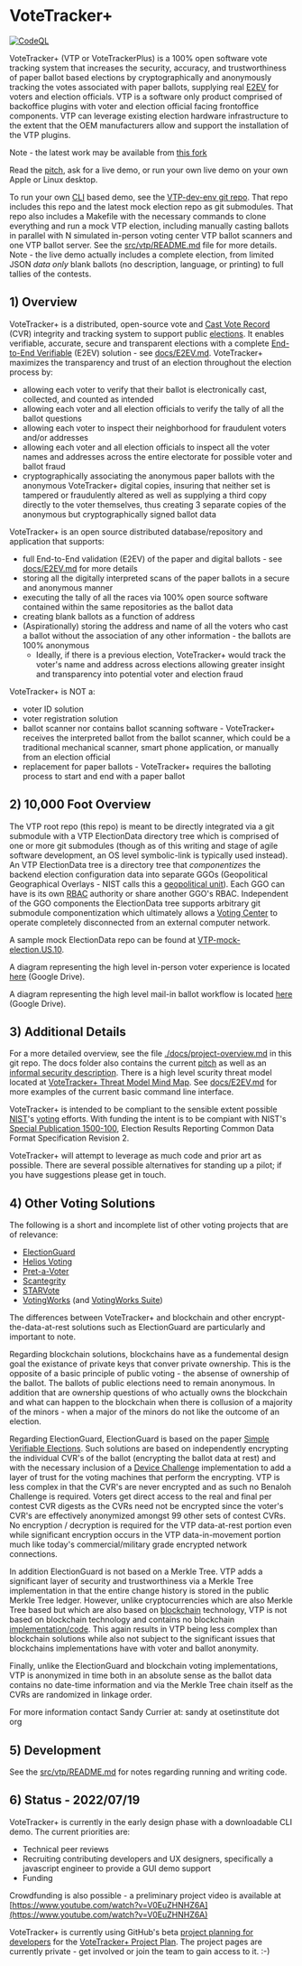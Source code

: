 # VoteTracker+

[![CodeQL](https://github.com/TrustTheVote-Project/VoteTrackerPlus/actions/workflows/codeql-analysis.yml/badge.svg)](https://github.com/TrustTheVote-Project/VoteTrackerPlus/actions/workflows/codeql-analysis.yml)

VoteTracker+ (VTP or VoteTrackerPlus) is a 100% open software vote tracking system that increases the security, accuracy, and trustworthiness of paper ballot based elections by cryptographically and anonymously tracking the votes associated with paper ballots, supplying real [E2EV][E2EV.md] for voters and election officials.  VTP is a software only product comprised of backoffice plugins with voter and election official facing frontoffice components.  VTP can leverage existing election hardware infrastructure to the extent that the OEM manufacturers allow and support the installation of the VTP plugins.

Note - the latest work may be available from [this fork](https://github.com/OpenVotingTechnologyGroup/VoteTrackerPlus)

Read the [pitch](docs/pitch.md), ask for a live demo, or run your own live demo on your own Apple or Linux desktop.

To run your own [CLI](https://en.wikipedia.org/wiki/Command-line_interface) based demo, see the [VTP-dev-env git repo](https://github.com/TrustTheVote-Project/VTP-dev-env).  That repo includes this repo and the latest mock election repo as git submodules.  That repo also includes a Makefile with the necessary commands to clone everything and run a mock VTP election, including manually casting ballots in parallel with N simulated in-person voting center VTP ballot scanners and one VTP ballot server.  See the [src/vtp/README.md](src/vtp/README.md) file for more details.  Note - the live demo actually includes a complete election, from limited JSON _data only_ blank ballots (no description, language, or printing) to full tallies of the contests.

## 1) Overview

VoteTracker+ is a distributed, open-source vote and [Cast Vote Record][Cast Vote Record] (CVR) integrity and tracking system to support public [elections](https://en.wikipedia.org/wiki/Election).  It enables verifiable, accurate, secure and transparent elections with a complete [End-to-End Verifiable](https://en.wikipedia.org/wiki/End-to-end_auditable_voting_systems) (E2EV) solution - see [docs/E2EV.md][E2EV.md].  VoteTracker+ maximizes the transparency and trust of an election throughout the election process by:

* allowing each voter to verify that their ballot is electronically cast, collected, and counted as intended
* allowing each voter and all election officials to verify the tally of all the ballot questions
* allowing each voter to inspect their neighborhood for fraudulent voters and/or addresses
* allowing each voter and all election officials to inspect all the voter names and addresses across the entire electorate for possible voter and ballot fraud
* cryptographically associating the anonymous paper ballots with the anonymous VoteTracker+ digital copies, insuring that neither set is tampered or fraudulently altered as well as supplying a third copy directly to the voter themselves, thus creating 3 separate copies of the anonymous but cryptographically signed ballot data

VoteTracker+ is an open source distributed database/repository and application that supports:

* full End-to-End validation (E2EV) of the paper and digital ballots - see [docs/E2EV.md][E2EV.md] for more details
* storing all the digitally interpreted scans of the paper ballots in a secure and anonymous manner
* executing the tally of all the races via 100% open source software contained within the same repositories as the ballot data
* creating blank ballots as a function of address
* (Aspirationally) storing the address and name of all the voters who cast a ballot without the association of any other information - the ballots are 100% anonymous
    * Ideally, if there is a previous election, VoteTracker+ would track the voter's name and address across elections allowing greater insight and transparency into potential voter and election fraud


VoteTracker+ is NOT a:

* voter ID solution
* voter registration solution
* ballot scanner nor contains ballot scanning software - VoteTracker+ receives the interpreted ballot from the ballot scanner, which could be a traditional mechanical scanner, smart phone application, or manually from an election official
* replacement for paper ballots - VoteTracker+ requires the balloting process to start and end with a paper ballot

## 2) 10,000 Foot Overview

The VTP root repo (this repo) is meant to be directly integrated via a git submodule with a VTP ElectionData directory tree which is comprised of one or more git submodules (though as of this writing and stage of agile software development, an OS level symbolic-link is typically used instead).  An VTP ElectionData tree is a directory tree that _componentizes_ the backend election configuration data into separate GGOs (Geopolitical Geographical Overlays - NIST calls this a [geopolitical unit](https://pages.nist.gov/ElectionGlossary/#geopolitical-unit)).  Each GGO can have is its own [RBAC](https://en.wikipedia.org/wiki/Role-based_access_control) authority or share another GGO's RBAC.  Independent of the GGO components the ElectionData tree supports arbitrary git submodule componentization which ultimately allows a [Voting Center](https://pages.nist.gov/ElectionGlossary/#vote-center) to operate completely disconnected from an external computer network.

A sample mock ElectionData repo can be found at [VTP-mock-election.US.10](https://github.com/TrustTheVote-Project/VTP-mock-election.US.10).

A diagram representing the high level in-person voter experience is located [here](https://drive.google.com/file/d/1-vKSE89R6DGvIs2JduyOt1AojmEXongL/view?usp=sharing) (Google Drive).

A diagram representing the high level mail-in ballot workflow is located [here](https://drive.google.com/file/d/107M8GcjGfCZ7Vu1j__OT7xYtE-D-xiia/view?usp=sharing) (Google Drive).

## 3) Additional Details

For a more detailed overview, see the file [./docs/project-overview.md](./docs/project-overview.md) in this git repo.  The docs folder also contains the current [pitch](./docs/pitch.md) as well as an [informal security description](./docs/informal-security-description.md).  There is a high level scurity threat model located at [VoteTracker+ Threat Model Mind Map](https://mm.tt/1939443508?t=DuNY3bTVbg).  See [docs/E2EV.md](docs/E2EV.md) for more examples of the current basic command line interface.

VoteTracker+ is intended to be compliant to the sensible extent possible [NIST](https://en.wikipedia.org/wiki/National_Institute_of_Standards_and_Technology)'s [voting](https://www.nist.gov/itl/voting) efforts.  With funding the intent is to be compiant with NIST's [Special Publication 1500-100](https://pages.nist.gov/ElectionResultsReporting/), Election Results Reporting Common Data Format Specification Revision 2.

VoteTracker+ will attempt to leverage as much code and prior art as possible. There are several possible alternatives for standing up a pilot; if you have suggestions please get in touch.

## <a name="ElectionGuardb"></a>4) Other Voting Solutions

The following is a short and incomplete list of other voting projects that are of relevance:

* [ElectionGuard](https://freeandfair.us/electionguard/) 
* [Helios Voting](https://heliosvoting.org/) 
* [Pret-a-Voter](https://en.wikipedia.org/wiki/Pr%C3%AAt_%C3%A0_Voter) 
* [Scantegrity](https://en.wikipedia.org/wiki/Scantegrity) 
* [STARVote](https://www.usenix.org/conference/evtwote13/workshop-program/presentation/bell) 
* [VotingWorks](https://www.voting.works/) (and [VotingWorks Suite](https://docs.voting.works/vxsuite/))

The differences between VoteTracker+ and blockchain and other encrypt-the-data-at-rest solutions such as ElectionGuard are particularly and important to note.

Regarding blockchain solutions, blockchains have as a fundemental design goal the existance of private keys that conver private ownership.  This is the opposite of a basic principle of public voting - the absense of ownership of the ballot.  The ballots of public elections need to remain anonymous.  In addition that are ownership questions of who actually owns the blockchain and what can happen to the blockchain when there is collusion of a majority of the minors - when a major of the minors do not like the outcome of an election.

Regarding ElectionGuard, ElectionGuard is based on the paper [Simple Verifiable Elections](https://www.usenix.net/legacy/events/evt06/tech/full_papers/benaloh/benaloh.pdf).  Such solutions are based on independently encrypting the individual CVR's of the ballot (encrypting the ballot data at rest) and with the necessary inclusion of a [Device Challenge](https://github.com/phayes/benaloh-challenge) implementation to add a layer of trust for the voting machines that perform the encrypting.  VTP is less complex in that the CVR's are never encrypted and as such no Benaloh Challenge is required.  Voters get direct access to the real and final per contest CVR digests as the CVRs need not be encrypted since the voter's CVR's are effectively anonymized amongst 99 other sets of contest CVRs.  No encryption / decryption is required for the VTP data-at-rest portion even while significant encryption occurs in the VTP data-in-movement portion much like today's commercial/military grade encrypted network connections.

In addition ElectionGuard is not based on a Merkle Tree.  VTP adds a significant layer of security and trustworthiness via a Merkle Tree implementation in that the entire change history is stored in the public Merkle Tree ledger.  However, unlike cryptocurrencies which are also Merkle Tree based but which are also based on [blockchain](https://en.wikipedia.org/wiki/Blockchain) technology, VTP is not based on blockchain technology and contains no blockchain [implementation/code](https://github.com/dragonchain/dragonchain).  This again results in VTP being less complex than blockchain solutions while also not subject to the significant issues that blockchains implementations have with voter and ballot anonymity.

Finally, unlike the ElectionGuard and blockchain voting implementations, VTP is anonymized in time both in an absolute sense as the ballot data contains no date-time information and via the Merkle Tree chain itself as the CVRs are randomized in linkage order.

For more information contact Sandy Currier at: sandy at osetinstitute dot org

## 5) Development

See the [src/vtp/README.md](src/vtp/README.md) for notes regarding running and writing code.

## 6) Status - 2022/07/19

VoteTracker+ is currently in the early design phase with a downloadable CLI demo. The current priorities are:
* Technical peer reviews
* Recruiting contributing developers and UX designers, specifically a javascript engineer to provide a GUI demo support
* Funding

Crowdfunding is also possible - a preliminary project video is available at [https://www.youtube.com/watch?v=V0EuZHNHZ6A](https://www.youtube.com/watch?v=V0EuZHNHZ6A)

VoteTracker+ is currently using GitHub's beta [project planning for developers](https://github.com/features/issues) for the [VoteTracker+ Project Plan](https://github.com/orgs/TrustTheVote-Project/projects/2/views/1).  The project pages are currently private - get involved or join the team to gain access to it.  :-)

[Cast Vote Record]: https://pages.nist.gov/ElectionGlossary/#cast-vote-record
[E2EV.md]: docs/E2EV.md
